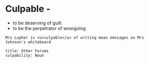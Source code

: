 # Culpable - 
- to be deserving of guilt
- to be the perpetrator of wrongoing

```ad-example
Mrs Lupher is <u>culpable</u> of writing mean emssages on Mrs Johnson's whiteboard
```
```ad-info
title: Other Forums
culpability: Noun
```